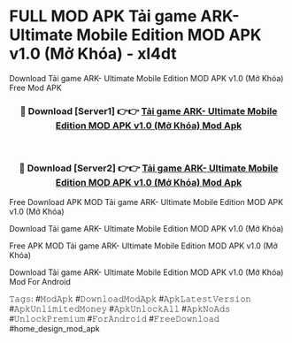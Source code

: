 # FULL MOD APK Tải game ARK- Ultimate Mobile Edition MOD APK v1.0 (Mở Khóa) - xl4dt
Download Tải game ARK- Ultimate Mobile Edition MOD APK v1.0 (Mở Khóa) Free Mod APK

<div align="center">
<h3>🔴 Download [Server1] 👉👉 <a href="https://apk-comot.site?title=Tải_game_ARK-_Ultimate_Mobile_Edition_MOD_APK_v1.0_(Mở_Khóa)">Tải game ARK- Ultimate Mobile Edition MOD APK v1.0 (Mở Khóa) Mod Apk</a></h3><br>

<h3>🔴 Download [Server2] 👉👉 <a href="https://apk-comot.site?title=Tải_game_ARK-_Ultimate_Mobile_Edition_MOD_APK_v1.0_(Mở_Khóa)">Tải game ARK- Ultimate Mobile Edition MOD APK v1.0 (Mở Khóa) Mod Apk</a></h3>
</div>


Free Download APK MOD Tải game ARK- Ultimate Mobile Edition MOD APK v1.0 (Mở Khóa)

Download Tải game ARK- Ultimate Mobile Edition MOD APK v1.0 (Mở Khóa) 

Free APK MOD Tải game ARK- Ultimate Mobile Edition MOD APK v1.0 (Mở Khóa) 

Download Tải game ARK- Ultimate Mobile Edition MOD APK v1.0 (Mở Khóa) Mod For Android

𝚃𝚊𝚐𝚜: #𝙼𝚘𝚍𝙰𝚙𝚔 #𝙳𝚘𝚠𝚗𝚕𝚘𝚊𝚍𝙼𝚘𝚍𝙰𝚙𝚔 #𝙰𝚙𝚔𝙻𝚊𝚝𝚎𝚜𝚝𝚅𝚎𝚛𝚜𝚒𝚘𝚗 #𝙰𝚙𝚔𝚄𝚗𝚕𝚒𝚖𝚒𝚝𝚎𝚍𝙼𝚘𝚗𝚎𝚢 #𝙰𝚙𝚔𝚄𝚗𝚕𝚘𝚌𝚔𝙰𝚕𝚕 #𝙰𝚙𝚔𝙽𝚘𝙰𝚍𝚜 #𝚄𝚗𝚕𝚘𝚌𝚔𝙿𝚛𝚎𝚖𝚒𝚞𝚖 #𝙵𝚘𝚛𝙰𝚗𝚍𝚛𝚘𝚒𝚍 #𝙵𝚛𝚎𝚎𝙳𝚘𝚠𝚗𝚕𝚘𝚊𝚍 #home_design_mod_apk